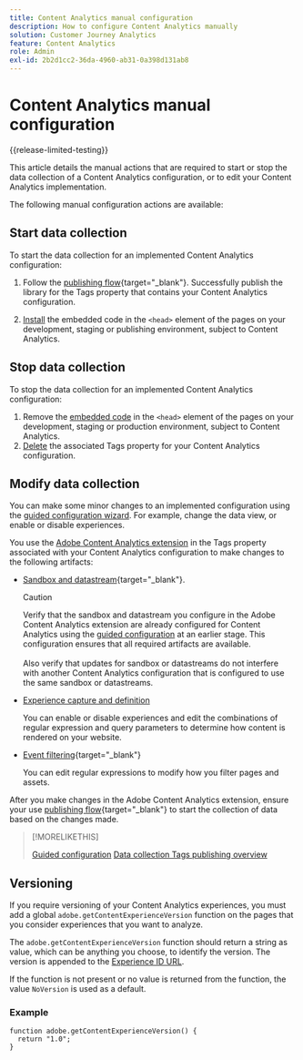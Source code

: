 ```yaml
---
title: Content Analytics manual configuration
description: How to configure Content Analytics manually
solution: Customer Journey Analytics
feature: Content Analytics
role: Admin
exl-id: 2b2d1cc2-36da-4960-ab31-0a398d131ab8
---
```

# Content Analytics manual configuration

{{release-limited-testing}}

This article details the manual actions that are required to start or stop the data collection of a Content Analytics configuration, or to edit your Content Analytics implementation.

The following manual configuration actions are available:

## Start data collection

To start the data collection for an implemented Content Analytics configuration:

1. Follow the [publishing flow](https://experienceleague.adobe.com/en/docs/experience-platform/tags/publish/overview){target="_blank"}. Successfully publish the library for the Tags property that contains your Content Analytics configuration.

1. [Install](https://experienceleague.adobe.com/en/docs/experience-platform/tags/publish/environments/environments#installation) the embedded code in the `<head>` element of the pages on your development, staging or publishing environment, subject to Content Analytics.


## Stop data collection

To stop the data collection for an implemented Content Analytics configuration:

1. Remove the [embedded code](https://experienceleague.adobe.com/en/docs/experience-platform/tags/publish/environments/environments) in the `<head>` element of the pages on your development, staging or production environment, subject to Content Analytics.
1. [Delete](https://experienceleague.adobe.com/en/docs/experience-platform/tags/publish/overview) the associated Tags property for your Content Analytics configuration.



## Modify data collection

You can make some minor changes to an implemented configuration using the [guided configuration wizard](guided.md). For example, change the data view, or enable or disable experiences. 

You use the [Adobe Content Analytics extension](https://experienceleague.adobe.com/en/docs/experience-platform/tags/extensions/client/content-analytics/overview) in the Tags property associated with your Content Analytics configuration to make changes to the following artifacts:

* [Sandbox and datastream](https://experienceleague.adobe.com/en/docs/experience-platform/tags/extensions/client/content-analytics/overview#configure-datastreams){target="_blank"}. 

  >[!CAUTION]
  >
  >Verify that the sandbox and datastream you configure in the Adobe Content Analytics extension are already configured for Content Analytics using the [guided configuration](guided.md) at an earlier stage. This configuration ensures that all required artifacts are available.<br/><br/>Also verify that updates for sandbox or datastreams do not interfere with another Content Analytics configuration that is configured to use the same sandbox or datastreams.
  >

* [Experience capture and definition](https://experienceleague.adobe.com/en/docs/experience-platform/tags/extensions/client/content-analytics/overview?lang=en#configure-experience-capture-and-definition)

  You can enable or disable experiences and edit the combinations of regular expression and query parameters to determine how content is rendered on your website.

* [Event filtering](https://experienceleague.adobe.com/en/docs/experience-platform/tags/extensions/client/content-analytics/overview#configure-event-filtering){target="_blank"}

  You can edit regular expressions to modify how you filter pages and assets.


After you make changes in the Adobe Content Analytics extension, ensure your use [publishing flow](https://experienceleague.adobe.com/en/docs/experience-platform/tags/publish/overview){target="_blank"} to start the collection of data based on the changes made. 



>[!MORELIKETHIS]
>
>[Guided configuration](guided.md)
>[Data collection Tags publishing overview](https://experienceleague.adobe.com/en/docs/experience-platform/tags/publish/overview)
>


## Versioning

If you require versioning of your Content Analytics experiences, you must add a global `adobe.getContentExperienceVersion` function on the pages that you consider experiences that you want to analyze.

The `adobe.getContentExperienceVersion` function should return a string as value, which can be anything you choose, to identify the version. The version is appended to the [Experience ID URL](/help/content-analytics/report/components.md#experience-metadata). 

If the function is not present or no value is returned from the function, the value `NoVersion` is used as a default.

### Example

```
function adobe.getContentExperienceVersion() {
  return "1.0";
}

```

